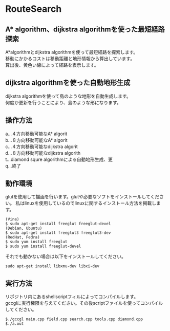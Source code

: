 # RouteSearch
## A* algorithm、dijkstra algorithmを使った最短経路探索
A*algorithmとdijkstra algorithmを使って最短経路を探索します。  
移動にかかるコストは移動距離と地形情報から算出しています。  
算出後、黄色い線によって経路を表示します。  

## dijkstra algorithmを使った自動地形生成
dijkstra algorithmを使って島のような地形を自動生成します。  
何度か更新を行うことにより、島のような形になります。
	
## 操作方法
a…４方向移動可能なA* algorit  
b…８方向移動可能なA* algorit   
c…４方向移動可能なdijkstra algorit  
d…８方向移動可能なdijkstra algorith   
t…diamond squre algorithmによる自動地形生成、更  
q…終了

## 動作環境
glutを使用して描画を行います。glutや必要なソフトをインストールしてください。
私はlinuxを使用しているのでlinuxに関するインストール方法を掲載します。
~~~
(Vine)
$ sudo apt-get install freeglut freeglut-devel
(Debian, Ubuntu)
$ sudo apt-get install freeglut3 freeglut3-dev
(RedHat, Fedra)
$ sudo yum install freeglut
$ sudo yum install freeglut-devel
~~~
それでも動かない場合は以下をインストールしてください。
~~~
sudo apt-get install libxmu-dev libxi-dev
~~~

## 実行方法
リポジトリ内にあるshellscriptフィルによってコンパイルします。  
gccglに実行権限を与えてください。その後scriptファイルを使ってコンパイルしてください。  
~~~
$./gccgl main.cpp field.cpp search.cpp tools.cpp diamond.cpp
$./a.out
~~~
